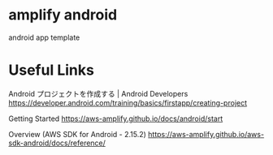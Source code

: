# amplify android

android app template

# Useful Links

Android プロジェクトを作成する  |  Android Developers
https://developer.android.com/training/basics/firstapp/creating-project

Getting Started
https://aws-amplify.github.io/docs/android/start

Overview (AWS SDK for Android - 2.15.2)
https://aws-amplify.github.io/aws-sdk-android/docs/reference/